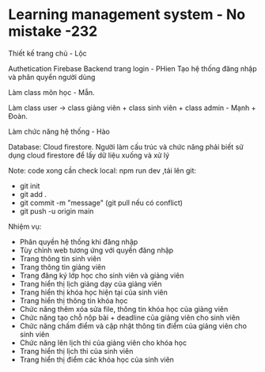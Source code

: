# Learning management system - No mistake -232

Thiết kế trang chủ - Lộc

Authetication Firebase
Backend trang login - PHien
Tạo hệ thống đăng nhập và phân quyền người dùng

Làm class môn học - Mẫn.

Làm class user -> class giảng viên + class sinh viên + class admin - Mạnh + Đoàn.

Làm chức năng hệ thống - Hào

Database: Cloud firestore.
Người làm cấu trúc và chức năng phải biết sử dụng cloud firestore để lấy dữ liệu xuống và xử lý


Note:
code xong cần check local: npm run dev
,tải lên git:
+ git init
+ git add .
+ git commit -m "message"
  (git pull nếu có conflict)
+ git push -u origin main

Nhiệm vụ:
+ Phân quyền hệ thống khi đăng nhập
+ Tùy chỉnh web tương ứng với quyền đăng nhập
+ Trang thông tin sinh viên
+ Trang thông tin giảng viên
+ Trang đăng ký lớp học cho sinh viên và giảng viên
+ Trang hiển thị lịch giảng dạy của giảng viên
+ Trang hiển thị khóa học hiện tại của sinh viên
+ Trang hiển thị thông tin khóa học
+ Chức năng thêm xóa sửa file, thông tin khóa học của giảng viên
+ Chức năng tạo chỗ nộp bài + deadline của giảng viên cho sinh viên
+ Chức năng chấm điểm và cập nhật thông tin điểm của giảng viên cho sinh viên
+ Chức năng lên lịch thi của giảng viên cho khóa học
+ Trang hiển thị lịch thi của sinh viên
+ Trang hiển thị điểm các khóa học của sinh viên
